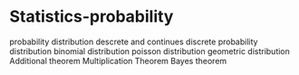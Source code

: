 # Statistics-probability
probability distribution descrete and continues
discrete probability distribution
binomial distribution
poisson distribution
geometric distribution
Additional theorem
Multiplication Theorem
Bayes theorem
